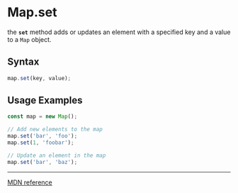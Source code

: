 # Map.set

the **`set`** method adds or updates an element with a specified key and a value to a `Map` object.

## Syntax

```js
map.set(key, value);
```

## Usage Examples

```js
const map = new Map();

// Add new elements to the map
map.set('bar', 'foo');
map.set(1, 'foobar');

// Update an element in the map
map.set('bar', 'baz');
```

---

[MDN reference](https://developer.mozilla.org/en-US/docs/Web/JavaScript/Reference/Global_Objects/Map/set)
